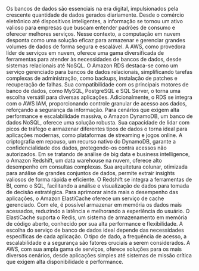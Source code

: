 Os bancos de dados são essenciais na era digital, impulsionados pela crescente quantidade de dados gerados diariamente. Desde o comércio eletrônico até dispositivos inteligentes, a informação se tornou um ativo valioso para empresas que buscam entender padrões de consumo e oferecer melhores serviços. Nesse contexto, a computação em nuvem desponta como uma solução eficaz para armazenar e gerenciar grandes volumes de dados de forma segura e escalável. A AWS, como provedora líder de serviços em nuvem, oferece uma gama diversificada de ferramentas para atender às necessidades de bancos de dados, desde sistemas relacionais até NoSQL.
O Amazon RDS destaca-se como um serviço gerenciado para bancos de dados relacionais, simplificando tarefas complexas de administração, como backups, instalação de patches e recuperação de falhas. Sua compatibilidade com os principais motores de banco de dados, como MySQL, PostgreSQL e SQL Server, o torna uma escolha versátil para diversas aplicações. Adicionalmente, o RDS se integra com o AWS IAM, proporcionando controle granular de acesso aos dados, reforçando a segurança da informação.
Para cenários que exigem alta performance e escalabilidade massiva, o Amazon DynamoDB, um banco de dados NoSQL, oferece uma solução robusta. Sua capacidade de lidar com picos de tráfego e armazenar diferentes tipos de dados o torna ideal para aplicações modernas, como plataformas de streaming e jogos online. A criptografia em repouso, um recurso nativo do DynamoDB, garante a confidencialidade dos dados, protegendo-os contra acessos não autorizados.
Em se tratando de análise de big data e business intelligence, o Amazon Redshift, um data warehouse na nuvem, oferece alto desempenho em consultas complexas. Sua arquitetura colunar, otimizada para análise de grandes conjuntos de dados, permite extrair insights valiosos de forma rápida e eficiente. O Redshift se integra a ferramentas de BI, como o SQL, facilitando a análise e visualização de dados para tomada de decisão estratégica.
Para aprimorar ainda mais o desempenho das aplicações, o Amazon ElastiCache oferece um serviço de cache gerenciado. Com ele, é possível armazenar em memória os dados mais acessados, reduzindo a latência e melhorando a experiência do usuário. O ElastiCache suporta o Redis, um sistema de armazenamento em memória de código aberto, conhecido por sua alta performance e flexibilidade.
A escolha do serviço de banco de dados ideal depende das necessidades específicas de cada aplicação. O tipo de dado, a frequência de acesso, a escalabilidade e a segurança são fatores cruciais a serem considerados. A AWS, com sua ampla gama de serviços, oferece soluções para os mais diversos cenários, desde aplicações simples até sistemas de missão crítica que exigem alta disponibilidade e performance.
